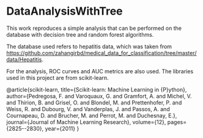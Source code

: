 # DataAnalysisWithTree

This work reproduces a simple analysis that can be performed on the database with decision tree and random forest algorithms.

The database used refers to hepatitis data, which was taken from https://github.com/zahangirbd/medical_data_for_classification/tree/master/data/Hepatitis.

For the analysis, ROC curves and AUC metrics are also used. The libraries used in this project are from scikit-learn.

@article{scikit-learn,
  title={Scikit-learn: Machine Learning in {P}ython},
  author={Pedregosa, F. and Varoquaux, G. and Gramfort, A. and Michel, V.
          and Thirion, B. and Grisel, O. and Blondel, M. and Prettenhofer, P.
          and Weiss, R. and Dubourg, V. and Vanderplas, J. and Passos, A. and
          Cournapeau, D. and Brucher, M. and Perrot, M. and Duchesnay, E.},
  journal={Journal of Machine Learning Research},
  volume={12},
  pages={2825--2830},
  year={2011}
}
